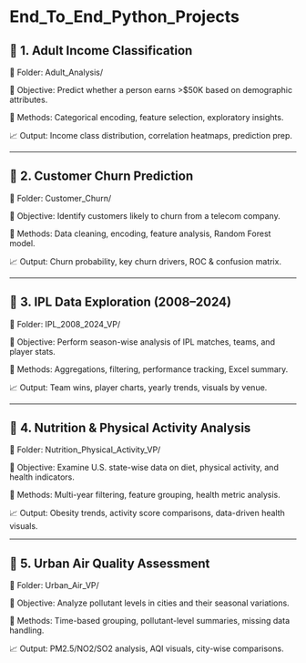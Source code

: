 # End_To_End_Python_Projects

## 🔹 1. Adult Income Classification
📂 Folder: Adult_Analysis/

🎯 Objective: Predict whether a person earns >$50K based on demographic attributes.

🧠 Methods: Categorical encoding, feature selection, exploratory insights.

📈 Output: Income class distribution, correlation heatmaps, prediction prep.

--------------------------------------------------------------------------------------------------------------------------------------------------------

## 🔹 2. Customer Churn Prediction
📂 Folder: Customer_Churn/

🎯 Objective: Identify customers likely to churn from a telecom company.

🧠 Methods: Data cleaning, encoding, feature analysis, Random Forest model.

📈 Output: Churn probability, key churn drivers, ROC & confusion matrix.

--------------------------------------------------------------------------------------------------------------------------------------------------------

## 🔹 3. IPL Data Exploration (2008–2024)
📂 Folder: IPL_2008_2024_VP/

🎯 Objective: Perform season-wise analysis of IPL matches, teams, and player stats.

🧠 Methods: Aggregations, filtering, performance tracking, Excel summary.

📈 Output: Team wins, player charts, yearly trends, visuals by venue.

----------------------------------------------------------------------------------------------------------------------------------------------------------

## 🔹 4. Nutrition & Physical Activity Analysis
📂 Folder: Nutrition_Physical_Activity_VP/

🎯 Objective: Examine U.S. state-wise data on diet, physical activity, and health indicators.

🧠 Methods: Multi-year filtering, feature grouping, health metric analysis.

📈 Output: Obesity trends, activity score comparisons, data-driven health visuals.

-----------------------------------------------------------------------------------------------------------------------------------------------------------------

## 🔹 5. Urban Air Quality Assessment
📂 Folder: Urban_Air_VP/

🎯 Objective: Analyze pollutant levels in cities and their seasonal variations.

🧠 Methods: Time-based grouping, pollutant-level summaries, missing data handling.

📈 Output: PM2.5/NO2/SO2 analysis, AQI visuals, city-wise comparisons.
